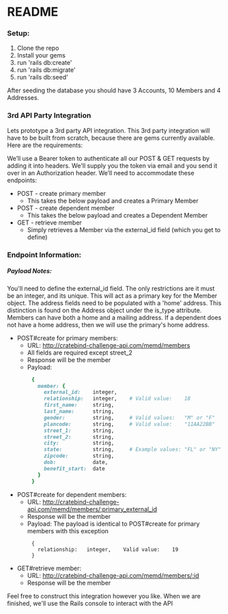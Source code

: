 # README

### Setup:
1. Clone the repo
2. Install your gems
3. run 'rails db:create'
4. run 'rails db:migrate'
5. run 'rails db:seed'
  
  After seeding the database you should have 3 Accounts, 10 Members and 4 Addresses.

### 3rd API Party Integration

Lets prototype a 3rd party API integration. This 3rd party integration will have to be built from scratch, because there are gems currently available. Here are the requirements:

We’ll use a Bearer token to authenticate all our POST & GET requests by adding it into headers. We'll supply you the token via email and you send it over in an Authorization header. We’ll need to accommodate these endpoints:

  - POST - create primary member
      - This takes the below payload and creates a Primary Member
  - POST - create dependent member
      - This takes the below payload and creates a Dependent Member
  - GET - retrieve member
      - Simply retrieves a Member via the external_id field (which you get to define)


### Endpoint Information:

##### Payload Notes:

You'll need to define the external_id field. The only restrictions are it must be an integer, and its unique. This will act as a primary key for the Member object. The address fields need to be populated with a 'home' address. This distinction is found on the Address object under the is_type attribute. Members can have both a home and a mailing address. If a dependent does not have a home address, then we will use the primary's home address. 

  - POST#create for primary members:
    - URL: http://cratebind-challenge-api.com/memd/members
    - All fields are required except street_2
    - Response will be the member
    - Payload: 
```ruby
        {
          member: { 
            external_id:    integer,
            relationship:   integer,    # Valid value:    18
            first_name:     string,
            last_name:      string,
            gender:         string,     # Valid values:   "M" or "F"
            plancode:       string,     # Valid value:    "11AA22BB"
            street_1:       string,
            street_2:       string,
            city:           string,
            state:          string,     # Example values: "FL" or "NY"
            zipcode:        string,
            dob:            date,
            benefit_start:  date
          }
        }
```


 - POST#create for dependent members:
    - URL: http://cratebind-challenge-api.com/memd/members/:primary_external_id
     - Response will be the member
    - Payload: The payload is identical to POST#create for primary members with this exception
```
        {
          relationship:   integer,    Valid value:    19
        }
```
  - GET#retrieve member:
    - URL: http://cratebind-challenge-api.com/memd/members/:id
    - Response will be the member


 Feel free to construct this integration however you like. When we are finished, we'll use the Rails console to interact with the API




